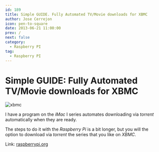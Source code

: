 ```yaml
---
id: 189
title: Simple GUIDE. Fully Automated TV/Movie downloads for XBMC
author: Jose Cerrejon
icon: pen-to-square
date: 2013-06-21 11:00:00
prev: /
next: false
category:
  - Raspberry PI
tag:
  - Raspberry PI
---
```


# Simple GUIDE: Fully Automated TV/Movie downloads for XBMC

![xbmc](/images/xbmc.jpg)

I have a program on the *iMac* I series automates downloading via *torrent* automatically when they are ready.

The steps to do it with the *Raspberry Pi* is a bit longer, but you will the option to download via *torrent* the series that you like on *XBMC*.

Link: [raspberrypi.org](http://www.raspberrypi.org/phpBB3/viewtopic.php?f=35&t=47084)